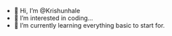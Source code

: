 - 👋 Hi, I’m @Krishunhale
- 👀 I’m interested in coding...
- 🌱 I’m currently learning everything basic to start for.

<!---
Krishunhale/Krishunhale is a ✨ special ✨ repository because its `README.md` (this file) appears on your GitHub profile.
You can click the Preview link to take a look at your changes.
--->
